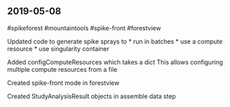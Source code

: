## 2019-05-08

 #spikeforest #mountaintools #spike-front #forestview

Updated code to generate spike sprays to
    * run in batches
    * use a compute resource
    * use singularity container

Added configComputeResources which takes a dict
    This allows configuring multiple compute resources from a file

Created spike-front mode in forestview

Created StudyAnalysisResult objects in assemble data step